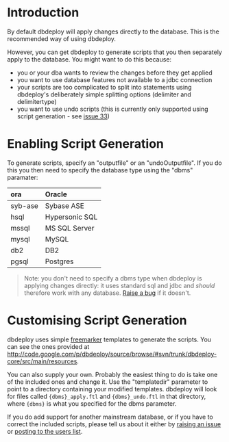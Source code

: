 # Introduction #

By default dbdeploy will apply changes directly to the database.  This is the recommended way of using dbdeploy.

However, you can get dbdeploy to generate scripts that you then separately apply to the database.  You might want to do this because:

  * you or your dba wants to review the changes before they get applied
  * you want to use database features not available to a jdbc connection
  * your scripts are too complicated to split into statements using dbdeploy's deliberately simple splitting options (delimiter and delimitertype)
  * you want to use undo scripts (this is currently only supported using script generation - see [issue 33](https://code.google.com/p/dbdeploy/issues/detail?id=33))

# Enabling Script Generation #

To generate scripts, specify an "outputfile" or an "undoOutputfile".  If you do this you then need to specify the database type using the "dbms" paramater:

| ora | Oracle |
|:----|:-------|
| syb-ase | Sybase ASE |
| hsql | Hypersonic SQL |
| mssql | MS SQL Server |
| mysql | MySQL |
| db2 | DB2 |
| pgsql | Postgres |

> Note: you don't need to specify a dbms type when dbdeploy is applying changes directly: it uses standard sql and jdbc and _should_ therefore work with any database.  [Raise a bug](http://code.google.com/p/dbdeploy/issues/list) if it doesn't.

# Customising Script Generation #

dbdeploy uses simple [freemarker](http://freemarker.org/) templates to generate the scripts.  You can see the ones provided at http://code.google.com/p/dbdeploy/source/browse/#svn/trunk/dbdeploy-core/src/main/resources.

You can also supply your own.  Probably the easiest thing to do is take one of the included ones and change it.  Use the "templatedir" parameter to point to a directory containing your modified templates. dbdeploy will look for files called `{dbms}_apply.ftl` and `{dbms}_undo.ftl` in that directory, where `{dbms}` is what you specified for the dbms parameter.

If you do add support for another mainstream database, or if you have to correct the included scripts, please tell us about it either by [raising an issue](http://code.google.com/p/dbdeploy/issues/list) or [posting to the users list](http://groups.google.com/group/db-deploy-users).